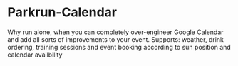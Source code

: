 # Parkrun-Calendar
Why run alone, when you can completely over-engineer Google Calendar and add all sorts of improvements to your event. Supports: weather, drink ordering, training sessions and event booking according to sun position and calendar availbility
